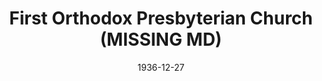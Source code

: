 ---
date: &id001 1936-12-27
end_date: null
location:
  address: Baltimore
  city: MISSING
  state: MD
minister:
- end: 1941-01-01
  name: Theodore Jansma
  start: 1937-01-01
  type: pastor
- end: 1943-01-01
  name: R. Heber McIlwaine
  start: 1941-01-01
  type: supply
- end: 1947-01-01
  name: Edwards Elliott
  start: 1943-01-01
  type: supply
- end: 1950-01-01
  name: Edwards Elliott
  start: 1947-01-01
  type: pastor
- end: 1959-01-01
  name: George Willis
  start: 1953-01-01
  type: pastor
- end: 1964-01-01
  name: Cromwell Roskamp
  start: 1960-01-01
  type: pastor
- end: 1981-01-01
  name: Everett DeVelde
  start: 1966-01-01
  type: pastor
- end: 2007-03-18
  name: Stuart Jones
  start: 1982-01-01
  type: pastor
ministers:
- Theodore Jansma
- R. Heber McIlwaine
- Edwards Elliott
- Edwards Elliott
- George Willis
- Cromwell Roskamp
- Everett DeVelde
- Stuart Jones
name: First Orthodox Presbyterian Church
names:
- end: 1961-01-01
  name: St. Andrews Presbyterian Church
  start: 1936-12-27
- end: 2007-03-18
  name: First Orthodox Presbyterian Church
  start: 1961-01-01
origination_date: *id001
raw_data: "MD Baltimore\nFirst Orthodox Presbyterian Church (December 27, 1936\u2013\
  March 18, 2007)\n(called St. Andrews Presbyterian Church, 1936\u20131961)\nPastors:\
  \ Theodore Jansma, 1937\u201341\nR. Heber McIlwaine (Supply), 1941\u201343\nEdwards\
  \ Elliott (Supply), 1943\u201347\nEdwards Elliott, 1947\u201350\nGeorge Willis,\
  \ 1953\u201359\nCromwell Roskamp, 1960\u201364\nEverett DeVelde, 1966\u201381\n\
  Stuart Jones, 1982\u20132007"
received_from: null
states:
- MD
status:
  active: false
  end_date: 2007-03-18
  reason: null
  received_from: null
  withdrawal_to: null
title: First Orthodox Presbyterian Church (MISSING MD)

---